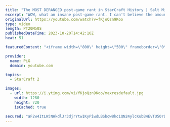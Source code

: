 ```yaml
---
title: "The MOST DERANGED post-game rant in StarCraft History | Salt Mines #45 - StarCraft 2"
excerpt: "WOW, what an insane post-game rant. I can't believe the amount of salt mined in a single game of StarCraft 2. Everyone has encountered a salty or BM opponent on the StarCraft ladder before. Send in your funniest, saltiest replays to RateMyStarCraft@gmail.com with “Salt Mines” in the title + in the body"
originalUrl: https://youtube.com/watch?v=fKjoQzn9Koo
type: video
length: PT20M50S
publishedDateTime: 2023-10-20T14:42:10Z
heat: 51

featuredContent: "<iframe width=\"800\" height=\"500\" frameborder=\"0\" src=\"https://www.youtube.com/embed/fKjoQzn9Koo\" allow=\"accelerometer; autoplay; encrypted-media; gyroscope; picture-in-picture\" allowfullscreen></iframe>"

provider:
  name: PiG
  domain: youtube.com

topics:
  - StarCraft 2

images:
  - url: https://i.ytimg.com/vi/fKjoQzn9Koo/maxresdefault.jpg
    width: 1280
    height: 720
    isCached: true

secured: "aF2w4ItLWJNHkdlJr3djrYtwIKyPiwdLBSbqw8kc1QN24ylcKubB4EvTU50rDlwaIs6L2zmMjEjZs8SGvh9A7G3MMsG2WxYJuXFO6HS8h9bB51gLUO+Ttz1T12yCPDJEjnhcVaTxptnqufukKKBHT5OSjNJAB6f+II1/QwC1PmxgRewc+t1+IceBmNLCD5+eZ6foV7sT7TlZh3g2QMGY4dImzUlYouSZQvRrv++6L4woBRDMvRm4qwIX3r9Jyt6N20h8g+FcVDnxAZfi/S0x/mzDk8VMI9mVvcPfUAwaGC794QykNKgEMlNfg8YtUODfhYKH5Eidon5fhd1miKK0Vlk2vzwO9iomaxm+8+eb21RhvD1Qnd4VnYqJThLTAoWT4fdUMB/XDkXYOjfdFt8uDIQTogEAYhkUQEP0KA5cUxY=;cd5AbrdFnsIEE7iFBpfjGg=="
---
```


